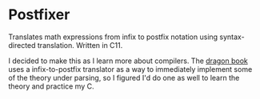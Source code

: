 # Postfixer
Translates math expressions from infix to postfix notation using syntax-
directed translation. Written in C11.

I decided to make this as I learn more about compilers. The [dragon book](https://en.wikipedia.org/wiki/Compilers:_Principles,_Techniques,_and_Tools) uses a 
infix-to-postfix translator as a way to immediately implement some of the
theory under parsing, so I figured I'd do one as well to learn the theory and practice
my C.
